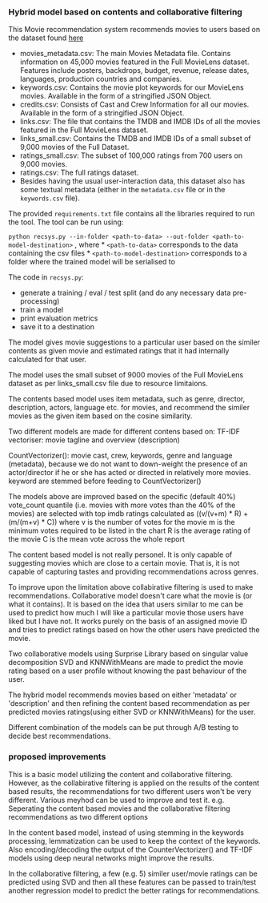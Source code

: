 ### Hybrid model based on contents and collaborative filtering

This Movie recommendation system recommends movies to users based on the dataset found [here](https://www.kaggle.com/rounakbanik/the-movies-dataset/data)

* movies_metadata.csv: The main Movies Metadata file. Contains information on 45,000 movies featured in the Full MovieLens dataset. Features include posters, backdrops, budget, revenue, release dates, languages, production countries and companies.
* keywords.csv: Contains the movie plot keywords for our MovieLens movies. Available in the form of a stringified JSON Object.
* credits.csv: Consists of Cast and Crew Information for all our movies. Available in the form of a stringified JSON Object.
* links.csv: The file that contains the TMDB and IMDB IDs of all the movies featured in the Full MovieLens dataset.
* links_small.csv: Contains the TMDB and IMDB IDs of a small subset of 9,000 movies of the Full Dataset.
* ratings_small.csv: The subset of 100,000 ratings from 700 users on 9,000 movies.
* ratings.csv: The full ratings dataset.
* Besides having the usual user-interaction data, this dataset also has some textual metadata (either in the `metadata.csv` file or in the `keywords.csv` file).

The provided `requirements.txt` file contains all the libraries required to run the tool. The tool can be run using:

`python recsys.py --in-folder <path-to-data> --out-folder <path-to-model-destination>` , where
	* `<path-to-data>` corresponds to the data containing the csv files
	* `<path-to-model-destination>` corresponds to a folder where the trained model will be serialised to
	
The code in `recsys.py`:
* generate a training / eval / test split (and do any necessary data pre-processing)
* train a model
* print evaluation metrics
* save it to a destination

The model gives movie suggestions to a particular user based on the similer contents as given movie and estimated ratings that it had internally calculated for that user.

The model uses the small subset of 9000 movies of the Full MovieLens dataset as per links_small.csv file due to resource limitaions.

The contents based model uses item metadata, such as genre, director, description, actors, language etc. for movies, and recommend the similer movies as the given item based on the cosine similarity.

Two different models are made for different contens based on:
TF-IDF vectoriser: movie tagline and overview (description)

CountVectorizer(): movie cast, crew, keywords, genre and language (metadata), because we do not want to down-weight the presence of an actor/director if he or she has acted or directed in relatively more movies. keyword are stemmed before feeding to CountVectorizer()

The models above are improved based on the specific (default 40%) vote_count quantile (i.e. movies with more votes than the 40% of the movies) are selected with top imdb ratings calculated as ((v/(v+m) * R) + (m/(m+v) * C)) where
v is the number of votes for the movie
m is the minimum votes required to be listed in the chart
R is the average rating of the movie
C is the mean vote across the whole report

The content based model is not really personel. It is only capable of suggesting movies which are close to a certain movie. That is, it is not capable of capturing tastes and providing recommendations across genres.

To improve upon the limitation above collabirative filtering is used to make recommendations. Collaborative model doesn't care what the movie is (or what it contains). It is based on the idea that users similar to me can be used to predict how much I will like a particular movie those users have liked but I have not. It works purely on the basis of an assigned movie ID and tries to predict ratings based on how the other users have predicted the movie.

Two collaborative models using Surprise Library based on singular value decomposition SVD and KNNWithMeans are made to predict the movie rating based on a user profile without knowing the past behaviour of the user. 

The hybrid model recommends movies based on either 'metadata' or 'description' and then refining the content based recommendation as per predicted movies ratings(using either SVD or KNNWithMeans) for the user.

Different combination of the models can be put through A/B testing to decide best recommendations.

### proposed improvements 
This is a basic model utilizing the content and collaborative filtering. However, as the collabirative filtering is applied on the results of the content based results, the recommendations for two different users won't be very different. 
Various meyhod can be used to improve and test it. e.g. 
Seperating the content based movies and the collaborative filtering recommendations as two different options

In the content based model, instead of using stemming in the keywords processing, lemmatization can be used to keep the context of the keywords. Also encoding/decoding the output of the CounterVectorizer() and TF-IDF models using deep neural networks might improve the results.

In the collaborative filtering, a few (e.g. 5) similer user/movie ratings can be predicted using SVD and then all these features can be passed to train/test another regression model to predict the better ratings for recommendations.
